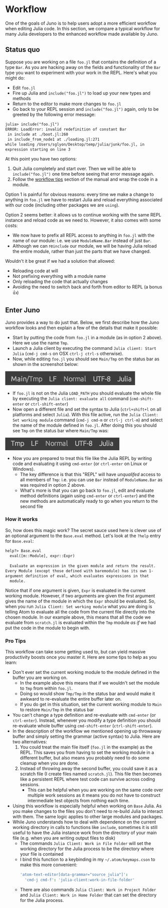# Workflow

One of the goals of Juno is to help users adopt a more efficient workflow when editing Julia code. In this section, we compare a typical workflow for many Julia developers to the enhanced workflow made available by Juno.

## Status quo

Suppose you are working on a file `foo.jl` that contains the definition of a
type `Bar`. As you are hacking away on the fields and functionality of the `Bar`
type you want to experiment with your work in the REPL. Here's what you might do:

- Edit `foo.jl`
- Fire up Julia and `include("foo.jl")` to load up your new types and methods
- Return to the editor to make more changes to `foo.jl`
- Go back to your REPL session and `include("foo.jl")` again, only to be greeted by the following error message:

```
julia> include("foo.jl")
ERROR: LoadError: invalid redefinition of constant Bar
 in include at ./boot.jl:260
 in include_from_node1 at ./loading.jl:271
while loading /Users/sglyon/Desktop/temp/julia/junk/foo.jl, in expression starting on line 3
```

At this point you have two options:

1. Quit Julia completely and start over. Then we will be able to `include("foo.jl")` one time before seeing that error message again.
2. Follow the [workflow tips](https://docs.julialang.org/en/latest/manual/workflow-tips/) section of the manual and wrap the code in a module.

Option 1 is painful for obvious reasons: every time we make a change to anything
in `foo.jl` we have to restart Julia  and reload everything associated with our
code (including other packages we are `using`).

Option 2 seems better: it allows us to continue working with the same REPL
instance and reload code as we need to. However, it also comes with some costs:

- We now have to prefix all REPL access to anything in `foo.jl` with the name
  of our module: i.e. we use `ModuleName.Bar` instead of just `Bar`.
- Although we can re`include` our module, we will be having Julia reload the
  entire module, rather than just the parts that we have changed.

Wouldn't it be great if we had a solution that allowed:

- Reloading code at will
- Not prefixing everything with a module name
- Only reloading the code that actually changes
- Avoiding the need to switch back and forth from editor to REPL (a bonus :+1:)

## Enter Juno

Juno provides a way to do just that. Below, we first describe how the Juno workflow
looks and then explain a few of the details that make it possible:

- Start by putting the code from `foo.jl` in a module (as in option 2 above).
  Here we use the name `Tmp`.
- Launch a Julia client by executing the command `Julia client: Start Julia`
  (`cmd-j cmd-s` on OSX `ctrl-j ctrl-s` otherwise).
- Now, while editing `foo.jl` you should see `Main/Tmp` on the status
  bar as shown in the screenshot below:

![](static/main_modulename.png)

- If `foo.jl` is not on the Julia `LOAD_PATH` you should evaluate the
  whole file by executing the `Julia client: evaluate all` command
  (`cmd-shift-enter` or `ctrl-shift-enter`)
- Now open a different file and set the syntax to Julia (`ctrl+shift+l` on all
  platforms and select `Julia`). With this file active, run the
  `Julia Client: Set working module` command (`cmd-j cmd-m` or `ctrl-j ctrl-m`)
  and select the name of the module defined in `foo.jl`. After doing this you
  should see `Tmp` on the status bar where `Main/Tmp` was:

![](static/scratch_modulename.png)

- Now you are prepared to treat this file like the Julia REPL by writing code
  and evaluating it using `cmd-enter` (or `ctrl-enter` on Linux or Windows).
    - The key difference is that this "REPL" will have  _unqualifed_ access to
      all members of `Tmp`: i.e. you can use `Bar` instead of `ModuleName.Bar`
      as was required in option 2 above.
    - What's more is that you can go back to `foo.jl`, edit and evaluate method
      definitions (again using `cmd-enter` or `ctrl-enter`) and the new methods
      are automatically ready to go when you return to the second file

### How it works

So, how does this magic work? The secret sauce used here is clever use of an
optional argument to the `Base.eval` method. Let's look at the `?help` entry for
`Base.eval`:

```
help?> Base.eval
  eval([m::Module], expr::Expr)

  Evaluate an expression in the given module and return the result. Every Module (except those defined with baremodule) has its own 1-argument definition of eval, which evaluates expressions in that
  module.
```

Notice that if one argument is given, `Expr` is evaluated in the current working
module. However, if two arguments are given the first argument gives the name of
the module in which the `Expr` should be evaluated. So, when you run `Julia
Client: Set working module` what you are doing is telling Atom to evaluate all
the code from the current file directly into the chosen module. In our example
above, this means that all the code we evaluate from `scratch.jl` is evaluated
within the `Tmp` module _as if_ we had put the code in the module to begin with.

### Pro Tips

This workflow can take some getting used to, but can yield massive productivity
boosts once you master it. Here are some tips to help as you learn:

- Don't ever set the current working module to the module defined in the buffer
you are working on.
    - In the example above this means that if we wouldn't set the module to `Tmp`
      from within `foo.jl`.
    - Doing so would show `Tmp/Tmp` in the status bar and would make it awkward
      to re-evaluate the entire buffer later on.
    - If you do get in this situation, set the current working module to `Main`
      to restore `Main/Tmp` in the status bar
- You can't change a type definition and re-evaluate with `cmd-enter` (or
  `ctrl-enter`). Instead, whenever you modify a type definition you should
  re-evaluate whole buffer using `cmd-shift-enter` (`ctrl-shift-enter`).
- In the description of the workflow we mentioned opening up throwaway buffer
  and simply setting the grammar (active syntax) to Julia. Here are two
  alternatives:
    1. You could treat the main file itself (`foo.jl` in the example) as the
       REPL. This saves you from having to set the working module in a
       different buffer, but also means you probably need to do some cleanup
       when you are done.
    2. Instead of throwing away the second buffer, you could save it as a
       scratch file (I create files named `scratch.jl`). This file then becomes
       like a persistent REPL where test code can survive across coding sessions.
        - This can be helpful when you are working on the same code over
          multiple work sessions as it means you do not have to construct
          intermediate test objects from nothing each time.
- Using this workflow is especially helpful when working on `Base` Julia. As you
  make changes to the files you don't need to re-build Julia to interact with
  them. The same logic applies to other large modules and packages.
- While Juno understands how to deal with dependence on the current working
  directory in calls to functions like `include`, sometimes it is still useful
  to have the Julia instance work from the directory of your main file (e.g.
  when you are writing output files to disk)
    - The commands `Julia Client: Work in File Folder` will set the working
      directory for the Julia process to be the directory where your file is
      contained
    - I bind this function to a keybinding in my `~/.atom/keymaps.cson` to make
      this more convenient:
        ```coffeescript
        'atom-text-editor[data-grammar="source julia"]':
          'cmd-j cmd-f': 'julia-client:work-in-file-folder'
        ```
    - There are also commands `Julia Client: Work in Project Folder` and
      `Julia Client: Work in Home Folder` that can set the directory for the
      Julia process.
